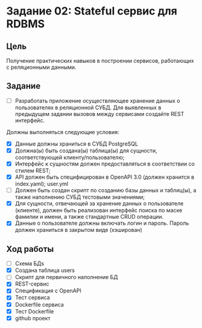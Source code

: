 # Задание 02: Stateful сервис для RDBMS
## Цель
Получение практических навыков в построении сервисов, работающих с
реляционными данными.
## Задание
- [ ] Разработать приложение осуществляющее хранение данных о пользователях в реляционной СУБД. Для выявленных в предыдущем задании вызовов между сервисами создайте REST интерфейс.

Должны выполняться следующие условия:
- [x] Данные должны храниться в СУБД PostgreSQL
- [x] Должна(ы) быть создана(ы) таблица(ы) для сущности, соответствующей
клиенту/пользователю;
- [x] Интерфейс к сущностям должен предоставляться в соответствии со стилем REST;
- [x] API должен быть специфицирован в OpenAPI 3.0 (должен хранится в index.yaml);
    user.yml
- [ ] Должен быть создан скрипт по созданию базы данных и таблиц(ы), а также
наполнению СУБД тестовыми значениями;
- [x] Для сущности, отвечающей за хранение данных о пользователе (клиенте),
должен быть реализован интерфейс поиска по маске фамилии и имени, а также
стандартные CRUD операции.
- [x] Данные о пользователе должны включать логин и пароль. Пароль должен
храниться в закрытом виде (хэширован)

## Ход работы

- [ ] Схема БДs
- [x] Создана таблица users
- [ ] Cкрипт для первичного наполнение БД
- [x] REST-сервис
- [x] Cпецификация с OpenAPI
- [x] Тест сервиса
- [x] Dockerfile сервиса
- [x] Тест Dockerfile
- [x] github проект